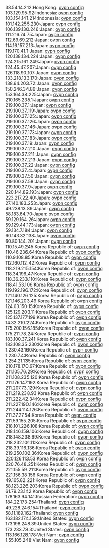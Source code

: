 38.54.14.212:Hong Kong: [ovpn config](vpn/38_54_14_212.ovpn)  
103.129.95.92:Indonesia: [ovpn config](vpn/103_129_95_92.ovpn)  
103.154.141.214:Indonesia: [ovpn config](vpn/103_154_141_214.ovpn)  
101.142.255.230:Japan: [ovpn config](vpn/101_142_255_230.ovpn)  
106.139.130.246:Japan: [ovpn config](vpn/106_139_130_246.ovpn)  
111.216.74.75:Japan: [ovpn config](vpn/111_216_74_75.ovpn)  
112.69.69.212:Japan: [ovpn config](vpn/112_69_69_212.ovpn)  
114.16.157.213:Japan: [ovpn config](vpn/114_16_157_213.ovpn)  
119.170.41.1:Japan: [ovpn config](vpn/119_170_41_1.ovpn)  
120.138.134.224:Japan: [ovpn config](vpn/120_138_134_224.ovpn)  
124.215.161.249:Japan: [ovpn config](vpn/124_215_161_249.ovpn)  
124.45.47.207:Japan: [ovpn config](vpn/124_45_47_207.ovpn)  
126.118.90.107:Japan: [ovpn config](vpn/126_118_90_107.ovpn)  
133.218.133.170:Japan: [ovpn config](vpn/133_218_133_170.ovpn)  
138.64.203.72:Japan: [ovpn config](vpn/138_64_203_72.ovpn)  
150.246.34.86:Japan: [ovpn config](vpn/150_246_34_86.ovpn)  
153.164.38.225:Japan: [ovpn config](vpn/153_164_38_225.ovpn)  
210.165.235.1:Japan: [ovpn config](vpn/210_165_235_1.ovpn)  
219.100.37.1:Japan: [ovpn config](vpn/219_100_37_1.ovpn)  
219.100.37.119:Japan: [ovpn config](vpn/219_100_37_119.ovpn)  
219.100.37.125:Japan: [ovpn config](vpn/219_100_37_125.ovpn)  
219.100.37.126:Japan: [ovpn config](vpn/219_100_37_126.ovpn)  
219.100.37.146:Japan: [ovpn config](vpn/219_100_37_146.ovpn)  
219.100.37.173:Japan: [ovpn config](vpn/219_100_37_173.ovpn)  
219.100.37.183:Japan: [ovpn config](vpn/219_100_37_183.ovpn)  
219.100.37.19:Japan: [ovpn config](vpn/219_100_37_19.ovpn)  
219.100.37.210:Japan: [ovpn config](vpn/219_100_37_210.ovpn)  
219.100.37.211:Japan: [ovpn config](vpn/219_100_37_211.ovpn)  
219.100.37.213:Japan: [ovpn config](vpn/219_100_37_213.ovpn)  
219.100.37.22:Japan: [ovpn config](vpn/219_100_37_22.ovpn)  
219.100.37.4:Japan: [ovpn config](vpn/219_100_37_4.ovpn)  
219.100.37.50:Japan: [ovpn config](vpn/219_100_37_50.ovpn)  
219.100.37.58:Japan: [ovpn config](vpn/219_100_37_58.ovpn)  
219.100.37.9:Japan: [ovpn config](vpn/219_100_37_9.ovpn)  
220.144.82.193:Japan: [ovpn config](vpn/220_144_82_193.ovpn)  
223.217.22.40:Japan: [ovpn config](vpn/223_217_22_40.ovpn)  
27.140.183.253:Japan: [ovpn config](vpn/27_140_183_253.ovpn)  
49.238.13.89:Japan: [ovpn config](vpn/49_238_13_89.ovpn)  
58.183.64.70:Japan: [ovpn config](vpn/58_183_64_70.ovpn)  
59.129.164.26:Japan: [ovpn config](vpn/59_129_164_26.ovpn)  
59.129.44.173:Japan: [ovpn config](vpn/59_129_44_173.ovpn)  
59.134.7.184:Japan: [ovpn config](vpn/59_134_7_184.ovpn)  
60.143.32.138:Japan: [ovpn config](vpn/60_143_32_138.ovpn)  
60.80.144.201:Japan: [ovpn config](vpn/60_80_144_201.ovpn)  
110.15.49.245:Korea Republic of: [ovpn config](vpn/110_15_49_245.ovpn)  
110.46.236.64:Korea Republic of: [ovpn config](vpn/110_46_236_64.ovpn)  
110.9.108.85:Korea Republic of: [ovpn config](vpn/110_9_108_85.ovpn)  
112.160.112.42:Korea Republic of: [ovpn config](vpn/112_160_112_42.ovpn)  
118.219.215.154:Korea Republic of: [ovpn config](vpn/118_219_215_154.ovpn)  
118.34.196.47:Korea Republic of: [ovpn config](vpn/118_34_196_47.ovpn)  
118.36.233.110:Korea Republic of: [ovpn config](vpn/118_36_233_110.ovpn)  
118.41.53.106:Korea Republic of: [ovpn config](vpn/118_41_53_106.ovpn)  
119.192.196.172:Korea Republic of: [ovpn config](vpn/119_192_196_172.ovpn)  
121.140.126.125:Korea Republic of: [ovpn config](vpn/121_140_126_125.ovpn)  
121.146.203.49:Korea Republic of: [ovpn config](vpn/121_146_203_49.ovpn)  
124.63.150.15:Korea Republic of: [ovpn config](vpn/124_63_150_15.ovpn)  
125.129.203.11:Korea Republic of: [ovpn config](vpn/125_129_203_11.ovpn)  
125.137.177.199:Korea Republic of: [ovpn config](vpn/125_137_177_199.ovpn)  
14.32.210.224:Korea Republic of: [ovpn config](vpn/14_32_210_224.ovpn)  
175.200.156.185:Korea Republic of: [ovpn config](vpn/175_200_156_185.ovpn)  
175.211.78.24:Korea Republic of: [ovpn config](vpn/175_211_78_24.ovpn)  
183.100.37.241:Korea Republic of: [ovpn config](vpn/183_100_37_241.ovpn)  
183.108.35.230:Korea Republic of: [ovpn config](vpn/183_108_35_230.ovpn)  
1.230.43.160:Korea Republic of: [ovpn config](vpn/1_230_43_160.ovpn)  
1.230.7.4:Korea Republic of: [ovpn config](vpn/1_230_7_4.ovpn)  
1.254.21.135:Korea Republic of: [ovpn config](vpn/1_254_21_135.ovpn)  
210.178.170.97:Korea Republic of: [ovpn config](vpn/210_178_170_97.ovpn)  
211.105.76.29:Korea Republic of: [ovpn config](vpn/211_105_76_29.ovpn)  
211.108.235.120:Korea Republic of: [ovpn config](vpn/211_108_235_120.ovpn)  
211.176.147.192:Korea Republic of: [ovpn config](vpn/211_176_147_192.ovpn)  
211.207.73.129:Korea Republic of: [ovpn config](vpn/211_207_73_129.ovpn)  
211.219.238.93:Korea Republic of: [ovpn config](vpn/211_219_238_93.ovpn)  
211.222.42.34:Korea Republic of: [ovpn config](vpn/211_222_42_34.ovpn)  
211.227.190.146:Korea Republic of: [ovpn config](vpn/211_227_190_146.ovpn)  
211.244.114.126:Korea Republic of: [ovpn config](vpn/211_244_114_126.ovpn)  
211.37.27.54:Korea Republic of: [ovpn config](vpn/211_37_27_54.ovpn)  
211.59.155.205:Korea Republic of: [ovpn config](vpn/211_59_155_205.ovpn)  
218.101.226.108:Korea Republic of: [ovpn config](vpn/218_101_226_108.ovpn)  
218.146.159.106:Korea Republic of: [ovpn config](vpn/218_146_159_106.ovpn)  
218.148.238.69:Korea Republic of: [ovpn config](vpn/218_148_238_69.ovpn)  
218.232.101.11:Korea Republic of: [ovpn config](vpn/218_232_101_11.ovpn)  
218.39.116.136:Korea Republic of: [ovpn config](vpn/218_39_116_136.ovpn)  
219.250.102.36:Korea Republic of: [ovpn config](vpn/219_250_102_36.ovpn)  
220.126.113.53:Korea Republic of: [ovpn config](vpn/220_126_113_53.ovpn)  
220.76.48.251:Korea Republic of: [ovpn config](vpn/220_76_48_251.ovpn)  
221.155.59.211:Korea Republic of: [ovpn config](vpn/221_155_59_211.ovpn)  
221.156.38.156:Korea Republic of: [ovpn config](vpn/221_156_38_156.ovpn)  
49.165.82.221:Korea Republic of: [ovpn config](vpn/49_165_82_221.ovpn)  
58.123.226.203:Korea Republic of: [ovpn config](vpn/58_123_226_203.ovpn)  
61.79.23.142:Korea Republic of: [ovpn config](vpn/61_79_23_142.ovpn)  
178.163.94.141:Russian Federation: [ovpn config](vpn/178_163_94_141.ovpn)  
184.22.173.254:Thailand: [ovpn config](vpn/184_22_173_254.ovpn)  
49.228.246.154:Thailand: [ovpn config](vpn/49_228_246_154.ovpn)  
58.11.189.162:Thailand: [ovpn config](vpn/58_11_189_162.ovpn)  
163.182.174.159:United States: [ovpn config](vpn/163_182_174_159.ovpn)  
173.198.248.39:United States: [ovpn config](vpn/173_198_248_39.ovpn)  
173.233.73.3:United States: [ovpn config](vpn/173_233_73_3.ovpn)  
113.166.128.178:Viet Nam: [ovpn config](vpn/113_166_128_178.ovpn)  
1.55.105.248:Viet Nam: [ovpn config](vpn/1_55_105_248.ovpn)  
